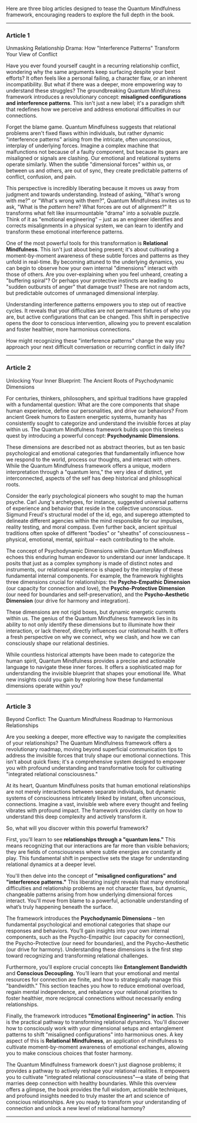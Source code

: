 Here are three blog articles designed to tease the Quantum Mindfulness framework, encouraging readers to explore the full depth in the book.

---

### Article 1

 Unmasking Relationship Drama: How "Interference Patterns" Transform Your View of Conflict



Have you ever found yourself caught in a recurring relationship conflict, wondering why the same arguments keep surfacing despite your best efforts? It often feels like a personal failing, a character flaw, or an inherent incompatibility. But what if there was a deeper, more empowering way to understand these struggles? The groundbreaking Quantum Mindfulness framework introduces a revolutionary concept: **misaligned configurations and interference patterns**. This isn't just a new label; it's a paradigm shift that redefines how we perceive and address emotional difficulties in our connections.

Forget the blame game. Quantum Mindfulness suggests that relational problems aren't fixed flaws within individuals, but rather dynamic "interference patterns" arising from the intricate, often unconscious, interplay of underlying forces. Imagine a complex machine that malfunctions not because of a faulty component, but because its gears are misaligned or signals are clashing. Our emotional and relational systems operate similarly. When the subtle "dimensional forces" within us, or between us and others, are out of sync, they create predictable patterns of conflict, confusion, and pain.

This perspective is incredibly liberating because it moves us away from judgment and towards understanding. Instead of asking, "What's wrong with me?" or "What's wrong with them?", Quantum Mindfulness invites us to ask, "What is the *pattern* here? What forces are out of alignment?" It transforms what felt like insurmountable "drama" into a solvable puzzle. Think of it as "emotional engineering" – just as an engineer identifies and corrects misalignments in a physical system, we can learn to identify and transform these emotional interference patterns.

One of the most powerful tools for this transformation is **Relational Mindfulness**. This isn't just about being present; it's about cultivating a moment-by-moment awareness of these subtle forces and patterns as they unfold in real-time. By becoming attuned to the underlying dynamics, you can begin to observe how your own internal "dimensions" interact with those of others. Are you over-explaining when you feel unheard, creating a "buffering spiral"? Or perhaps your protective instincts are leading to "sudden outbursts of anger" that damage trust? These are not random acts, but predictable outcomes of unmanaged dimensional interplay.

Understanding interference patterns empowers you to step out of reactive cycles. It reveals that your difficulties are not permanent fixtures of who you are, but active configurations that can be changed. This shift in perspective opens the door to conscious intervention, allowing you to prevent escalation and foster healthier, more harmonious connections.

How might recognizing these "interference patterns" change the way you approach your next difficult conversation or recurring conflict in daily life?

---

### Article 2

 Unlocking Your Inner Blueprint: The Ancient Roots of Psychodynamic Dimensions



For centuries, thinkers, philosophers, and spiritual traditions have grappled with a fundamental question: What are the core components that shape human experience, define our personalities, and drive our behaviors? From ancient Greek humors to Eastern energetic systems, humanity has consistently sought to categorize and understand the invisible forces at play within us. The Quantum Mindfulness framework builds upon this timeless quest by introducing a powerful concept: **Psychodynamic Dimensions**.

These dimensions are described not as abstract theories, but as ten basic psychological and emotional categories that fundamentally influence how we respond to the world, process our thoughts, and interact with others. While the Quantum Mindfulness framework offers a unique, modern interpretation through a "quantum lens," the very idea of distinct, yet interconnected, aspects of the self has deep historical and philosophical roots.

Consider the early psychological pioneers who sought to map the human psyche. Carl Jung's archetypes, for instance, suggested universal patterns of experience and behavior that reside in the collective unconscious. Sigmund Freud's structural model of the id, ego, and superego attempted to delineate different agencies within the mind responsible for our impulses, reality testing, and moral compass. Even further back, ancient spiritual traditions often spoke of different "bodies" or "sheaths" of consciousness – physical, emotional, mental, spiritual – each contributing to the whole.

The concept of Psychodynamic Dimensions within Quantum Mindfulness echoes this enduring human endeavor to understand our inner landscape. It posits that just as a complex symphony is made of distinct notes and instruments, our relational experience is shaped by the interplay of these fundamental internal components. For example, the framework highlights three dimensions crucial for relationships: the **Psycho-Empathic Dimension** (our capacity for connection and love), the **Psycho-Protective Dimension** (our need for boundaries and self-preservation), and the **Psycho-Aesthetic Dimension** (our drive for harmony and integration).

These dimensions are not rigid boxes, but dynamic energetic currents within us. The genius of the Quantum Mindfulness framework lies in its ability to not only identify these dimensions but to illuminate how their interaction, or lack thereof, directly influences our relational health. It offers a fresh perspective on why we connect, why we clash, and how we can consciously shape our relational destinies.

While countless historical attempts have been made to categorize the human spirit, Quantum Mindfulness provides a precise and actionable language to navigate these inner forces. It offers a sophisticated map for understanding the invisible blueprint that shapes your emotional life. What new insights could you gain by exploring how these fundamental dimensions operate within you?

---

### Article 3

 Beyond Conflict: The Quantum Mindfulness Roadmap to Harmonious Relationships



Are you seeking a deeper, more effective way to navigate the complexities of your relationships? The Quantum Mindfulness framework offers a revolutionary roadmap, moving beyond superficial communication tips to address the invisible forces that truly shape our emotional connections. This isn't about quick fixes; it's a comprehensive system designed to empower you with profound understanding and transformative tools for cultivating "integrated relational consciousness."

At its heart, Quantum Mindfulness posits that human emotional relationships are not merely interactions between separate individuals, but dynamic systems of consciousness intricately linked by instant, often unconscious, connections. Imagine a vast, invisible web where every thought and feeling vibrates with profound impact. The framework provides clarity on how to understand this deep complexity and actively transform it.

So, what will you discover within this powerful framework?

First, you’ll learn to see **relationships through a "quantum lens."** This means recognizing that our interactions are far more than visible behaviors; they are fields of consciousness where subtle energies are constantly at play. This fundamental shift in perspective sets the stage for understanding relational dynamics at a deeper level.

You'll then delve into the concept of **"misaligned configurations" and "interference patterns."** This liberating insight reveals that many emotional difficulties and relationship problems are not character flaws, but dynamic, changeable patterns arising from how underlying dimensional forces interact. You'll move from blame to a powerful, actionable understanding of what’s truly happening beneath the surface.

The framework introduces the **Psychodynamic Dimensions** – ten fundamental psychological and emotional categories that shape our responses and behaviors. You’ll gain insights into your own internal components, such as the Psycho-Empathic (our capacity for connection), the Psycho-Protective (our need for boundaries), and the Psycho-Aesthetic (our drive for harmony). Understanding these dimensions is the first step toward recognizing and transforming relational challenges.

Furthermore, you'll explore crucial concepts like **Entanglement Bandwidth** and **Conscious Decoupling**. You’ll learn that your emotional and mental resources for connection are finite, and how to strategically manage this "bandwidth." This section teaches you how to reduce emotional overload, regain mental independence, and rebalance your relational priorities to foster healthier, more reciprocal connections without necessarily ending relationships.

Finally, the framework introduces **"Emotional Engineering" in action**. This is the practical pathway to transforming relational dynamics. You'll discover how to consciously work with your dimensional setups and entanglement patterns to shift "misaligned configurations" into harmonious ones. A key aspect of this is **Relational Mindfulness**, an application of mindfulness to cultivate moment-by-moment awareness of emotional exchanges, allowing you to make conscious choices that foster harmony.

The Quantum Mindfulness framework doesn't just diagnose problems; it provides a pathway to actively reshape your relational realities. It empowers you to cultivate "integrated relational consciousness"—a state of being that marries deep connection with healthy boundaries. While this overview offers a glimpse, the book provides the full wisdom, actionable techniques, and profound insights needed to truly master the art and science of conscious relationships. Are you ready to transform your understanding of connection and unlock a new level of relational harmony?

---